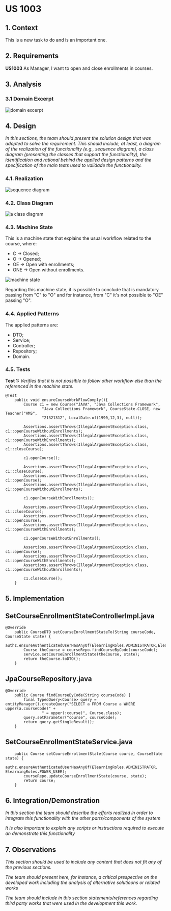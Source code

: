 # US 1003

## 1. Context

This is a new task to do and is an important one.

## 2. Requirements

**US1003** As Manager, I want to open and close enrollments in courses.

## 3. Analysis

### 3.1 Domain Excerpt
![domain excerpt](domain_excerpt_1003.svg "domain_excerpt_1003.svg")

## 4. Design

*In this sections, the team should present the solution design that was adopted to solve the requirement. This should include, at least, a diagram of the realization of the functionality (e.g., sequence diagram), a class diagram (presenting the classes that support the functionality), the identification and rational behind the applied design patterns and the specification of the main tests used to validade the functionality.*

### 4.1. Realization
![sequence diagram](sequence_diagram_1003.svg "sequence_diagram_1003.svg")

### 4.2. Class Diagram

![a class diagram](class_diagram_1003.svg "class_diagram_1003.svg")

### 4.3. Machine State

This is a machine state that explains the usual workflow related to the course, where:
 - C -> Closed;
 - O -> Opened;
 - OE -> Open with enrollments;
 - ONE -> Open without enrollments.

![machine state](machine_state.png "machine_state.png")

Regarding this machine state, it is possible to conclude that is mandatory passing from "C" to "O" and for instance, from "C" it's not possible to "OE" passing "O".

### 4.4. Applied Patterns
The applied patterns are:
 - DTO;
 - Service;
 - Controller;
 - Repository;
 - Domain.

### 4.5. Tests

**Test 1:** *Verifies that it is not possible to follow other workflow else than the referenced in the machine state.*

```
@Test
    public void ensureCourseWorkFlowComply(){
        Course c1 = new Course("JAVA", "Java Collections Framework",
                "Java Collections Framework", CourseState.CLOSE, new Teacher("AMS",
                "21321312", LocalDate.of(1990,12,3), null));

        Assertions.assertThrows(IllegalArgumentException.class, c1::openCourseWithoutEnrollments);
        Assertions.assertThrows(IllegalArgumentException.class, c1::openCourseWithEnrollments);
        Assertions.assertThrows(IllegalArgumentException.class, c1::closeCourse);

        c1.openCourse();

        Assertions.assertThrows(IllegalArgumentException.class, c1::closeCourse);
        Assertions.assertThrows(IllegalArgumentException.class, c1::openCourse);
        Assertions.assertThrows(IllegalArgumentException.class, c1::openCourseWithoutEnrollments);

        c1.openCourseWithEnrollments();

        Assertions.assertThrows(IllegalArgumentException.class, c1::closeCourse);
        Assertions.assertThrows(IllegalArgumentException.class, c1::openCourse);
        Assertions.assertThrows(IllegalArgumentException.class, c1::openCourseWithEnrollments);

        c1.openCourseWithoutEnrollments();

        Assertions.assertThrows(IllegalArgumentException.class, c1::openCourse);
        Assertions.assertThrows(IllegalArgumentException.class, c1::openCourseWithEnrollments);
        Assertions.assertThrows(IllegalArgumentException.class, c1::openCourseWithoutEnrollments);

        c1.closeCourse();
    }
```

## 5. Implementation

## SetCourseEnrollmentStateControllerImpl.java
```
@Override
    public CourseDTO setCourseEnrollmentStateTo(String courseCode, CourseState state) {
        authz.ensureAuthenticatedUserHasAnyOf(ElearningRoles.ADMINISTRATOR,ElearningRoles.POWER_USER);
        Course theCourse = courseRepo.findCourseByCode(courseCode);
        service.setCourseEnrollmentState(theCourse, state);
        return theCourse.toDTO();
    }
```

## JpaCourseRepository.java
```
@Override
    public Course findCourseByCode(String courseCode) {
        final TypedQuery<Course> query = entityManager().createQuery("SELECT a FROM Course a WHERE upper(a.courseCode)" +
                " = upper(:course)", Course.class);
        query.setParameter("course", courseCode);
        return query.getSingleResult();
    }
```

## SetCourseEnrollmentStateService.java
```
	public Course setCourseEnrollmentState(Course course, CourseState state) {
        authz.ensureAuthenticatedUserHasAnyOf(ElearningRoles.ADMINISTRATOR, ElearningRoles.POWER_USER);
        courseRepo.updateCourseEnrollmentState(course, state);
        return course;
    }
```


## 6. Integration/Demonstration

*In this section the team should describe the efforts realized in order to integrate this functionality with the other parts/components of the system*

*It is also important to explain any scripts or instructions required to execute an demonstrate this functionality*

## 7. Observations

*This section should be used to include any content that does not fit any of the previous sections.*

*The team should present here, for instance, a critical prespective on the developed work including the analysis of alternative solutioons or related works*

*The team should include in this section statements/references regarding third party works that were used in the development this work.*
